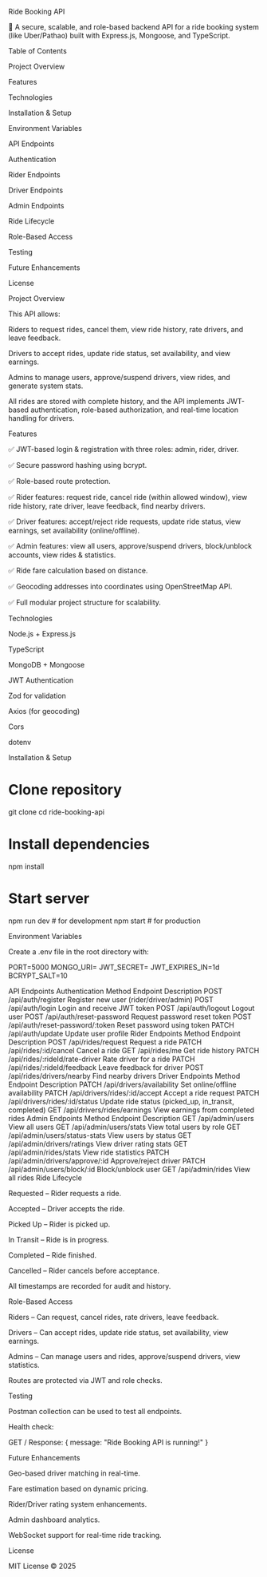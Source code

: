 Ride Booking API

🚖 A secure, scalable, and role-based backend API for a ride booking system (like Uber/Pathao) built with Express.js, Mongoose, and TypeScript.

Table of Contents

Project Overview

Features

Technologies

Installation & Setup

Environment Variables

API Endpoints

Authentication

Rider Endpoints

Driver Endpoints

Admin Endpoints

Ride Lifecycle

Role-Based Access

Testing

Future Enhancements

License

Project Overview

This API allows:

Riders to request rides, cancel them, view ride history, rate drivers, and leave feedback.

Drivers to accept rides, update ride status, set availability, and view earnings.

Admins to manage users, approve/suspend drivers, view rides, and generate system stats.

All rides are stored with complete history, and the API implements JWT-based authentication, role-based authorization, and real-time location handling for drivers.

Features

✅ JWT-based login & registration with three roles: admin, rider, driver.

✅ Secure password hashing using bcrypt.

✅ Role-based route protection.

✅ Rider features: request ride, cancel ride (within allowed window), view ride history, rate driver, leave feedback, find nearby drivers.

✅ Driver features: accept/reject ride requests, update ride status, view earnings, set availability (online/offline).

✅ Admin features: view all users, approve/suspend drivers, block/unblock accounts, view rides & statistics.

✅ Ride fare calculation based on distance.

✅ Geocoding addresses into coordinates using OpenStreetMap API.

✅ Full modular project structure for scalability.

Technologies

Node.js + Express.js

TypeScript

MongoDB + Mongoose

JWT Authentication

Zod for validation

Axios (for geocoding)

Cors

dotenv

Installation & Setup
# Clone repository
git clone <your-repo-url>
cd ride-booking-api

# Install dependencies
npm install

# Start server
npm run dev   # for development
npm start     # for production

Environment Variables

Create a .env file in the root directory with:

PORT=5000
MONGO_URI=<your-mongodb-uri>
JWT_SECRET=<your-jwt-secret>
JWT_EXPIRES_IN=1d
BCRYPT_SALT=10

API Endpoints
Authentication
Method	Endpoint	Description
POST	/api/auth/register	Register new user (rider/driver/admin)
POST	/api/auth/login	Login and receive JWT token
POST	/api/auth/logout	Logout user
POST	/api/auth/reset-password	Request password reset token
POST	/api/auth/reset-password/:token	Reset password using token
PATCH	/api/auth/update	Update user profile
Rider Endpoints
Method	Endpoint	Description
POST	/api/rides/request	Request a ride
PATCH	/api/rides/:id/cancel	Cancel a ride
GET	/api/rides/me	Get ride history
PATCH	/api/rides/:rideId/rate-driver	Rate driver for a ride
PATCH	/api/rides/:rideId/feedback	Leave feedback for driver
POST	/api/rides/drivers/nearby	Find nearby drivers
Driver Endpoints
Method	Endpoint	Description
PATCH	/api/drivers/availability	Set online/offline availability
PATCH	/api/drivers/rides/:id/accept	Accept a ride request
PATCH	/api/drivers/rides/:id/status	Update ride status (picked_up, in_transit, completed)
GET	/api/drivers/rides/earnings	View earnings from completed rides
Admin Endpoints
Method	Endpoint	Description
GET	/api/admin/users	View all users
GET	/api/admin/users/stats	View total users by role
GET	/api/admin/users/status-stats	View users by status
GET	/api/admin/drivers/ratings	View driver rating stats
GET	/api/admin/rides/stats	View ride statistics
PATCH	/api/admin/drivers/approve/:id	Approve/reject driver
PATCH	/api/admin/users/block/:id	Block/unblock user
GET	/api/admin/rides	View all rides
Ride Lifecycle

Requested – Rider requests a ride.

Accepted – Driver accepts the ride.

Picked Up – Rider is picked up.

In Transit – Ride is in progress.

Completed – Ride finished.

Cancelled – Rider cancels before acceptance.

All timestamps are recorded for audit and history.

Role-Based Access

Riders – Can request, cancel rides, rate drivers, leave feedback.

Drivers – Can accept rides, update ride status, set availability, view earnings.

Admins – Can manage users and rides, approve/suspend drivers, view statistics.

Routes are protected via JWT and role checks.

Testing

Postman collection can be used to test all endpoints.

Health check:

GET /
Response: { message: "Ride Booking API is running!" }

Future Enhancements

Geo-based driver matching in real-time.

Fare estimation based on dynamic pricing.

Rider/Driver rating system enhancements.

Admin dashboard analytics.

WebSocket support for real-time ride tracking.

License

MIT License © 2025
